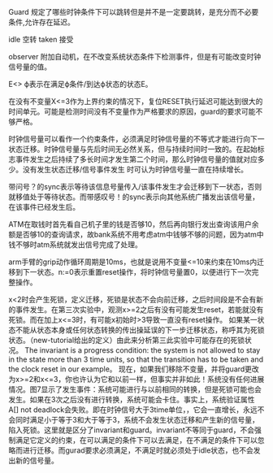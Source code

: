 Guard 规定了哪些时钟条件下可以跳转但是并不是一定要跳转，是充分而不必要条件,允许存在延迟。

idle 空转  taken 接受 

observer 附加自动机，在不改变系统状态条件下检测事件，但是有可能改变时钟信号量的值。

E<> ϕ表示在满足ϕ条件/到达ϕ状态的状态E。

在没有不变量X<=3作为上界约束的情况下，复位RESET执行延迟可能达到很大的时间单元。可能是检测时间没有不变量作为严格要求的原因，guard的要求可能不够严格。

时钟信号量可以看作一个约束条件，必须满足时钟信号量的不等式才能进行向下一状态迁移。时钟信号量与先后时间无必然关系，但与持续时间时一致的。在起始标志事件发生之后持续了多长时间才发生第二个时间，那么时钟信号量的值就对应多少。没有发生状态迁移/信号事件发生 时可认为时钟信号量一直在持续增长。

带问号？的sync表示等待该信息号量传入/该事件发生才会迁移到下一状态，否则就移值处于等待状态。而带感叹号！的sync表示向其他系统广播发出该信号量，在该事件已经发生后。

ATM在取钱时首先看自己机子里的钱是否够10，然后再向银行发出查询该用户余额是否够10的查询请求，故bank系统不用考虑atm中钱够不够的问题，因为atm中钱不够时atm系统就发出信号完成了处理。

arm手臂的grip动作循环周期是10ms，也就是说用不变量<=10来约束在10ms内迁移到下一状态。n:=0表示重置reset操作，将时钟信号量置0，以便进行下一次完整操作。

x<2时会产生死锁，定义迁移，死锁是状态不会向前迁移，之后时间段是不会有新的事件发生。在第三次实验中，观测x>=2之后有没有可能发生reset，若能就没有死锁。而在加上x<=3时，有可能x初始时>3导致一直没有reset操作。
如果某一状态不能从状态本身或任何状态转换的传出操延误的下一步迁移状态，称呼其为死锁状态。（new-tutorial给出的定义）由此来分析第三此实验中可能存在的死锁状况。
 The invariant is a progress condition: the system is not allowed to stay in the state more than 3 time units, so that the transition has to be taken and the clock reset in our example。
 现在，如果我们移除不变量，并将guard更改为x>=2和x<=3，你也许认为它和以前一样，但事实并非如此！系统没有任何进展情况。图7显示了发生事件：系统可能进行与以前相同的转换，但是死锁可能也会发生。如果在3次之后没有进行转换，系统可能会卡住。事实上，系统验证属性A[] not deadlock会失败。即在时钟信号大于3time单位，，它会一直增长，永远不会同时满足小于等于3和大于等于3，系统不会发生状态迁移和产生新的信号量，陷入死锁。这里就是区分了invariant和guard。invariant不等同于guard，不会强制满足它定义的约束，在可以满足的条件下可以去满足，在不满足的条件下可以忽略而进行迁移。而gurad要求必须满足，不满足时就必须处于idle状态，也不会发出新的信号量。
